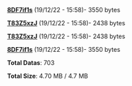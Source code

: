 [**8DF7if1s**](/data/8DF7if1s.txt) (19/12/22 - 15:58)- 3550 bytes

[**T83Z5xzJ**](/data/T83Z5xzJ.txt) (19/12/22 - 15:58)- 2438 bytes

[**T83Z5xzJ**](/data/T83Z5xzJ.txt) (19/12/22 - 15:58)- 2438 bytes

[**8DF7if1s**](/data/8DF7if1s.txt) (19/12/22 - 15:58)- 3550 bytes

**Total Datas**: 703

**Total Size**: 4.70 MB / 4.7 MB